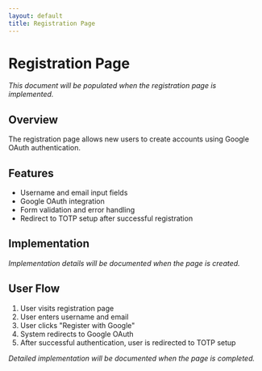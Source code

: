 ```yaml
---
layout: default
title: Registration Page
---
```


# Registration Page

*This document will be populated when the registration page is implemented.*

## Overview

The registration page allows new users to create accounts using Google OAuth authentication.

## Features

- Username and email input fields
- Google OAuth integration
- Form validation and error handling
- Redirect to TOTP setup after successful registration

## Implementation

*Implementation details will be documented when the page is created.*

## User Flow

1. User visits registration page
2. User enters username and email
3. User clicks "Register with Google"
4. System redirects to Google OAuth
5. After successful authentication, user is redirected to TOTP setup

*Detailed implementation will be documented when the page is completed.*